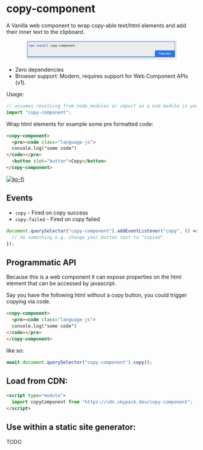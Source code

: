 # copy-component

A Vanilla web component to wrap copy-able text/html elements and add their inner text to the clipboard.

<div align="center">
  <a href="https://griffa.dev/demos/copy-component/">
    <img src="https://raw.githubusercontent.com/Georgegriff/copy-component/main/copy-component.png?raw=true" width="400" height="52" alt="Screenshot of the copy component">
  </a>
</div>

- Zero dependencies
- Browser support: Modern, requires support for Web Component APIs (v1).

Usage:

```js
// assumes resolving from node_modules or import as a esm module in your html.
import "copy-component";
```

Wrap html elements for example some pre formatted code:

```html
<copy-component>
  <pre><code class="language-js">
  console.log("some code")
</code></pre>
  <button slot="button">Copy</button>
</copy-component>
```

[![ko-fi](https://www.ko-fi.com/img/githubbutton_sm.svg)](https://ko-fi.com/G2G221OBA)

## Events

- `copy` - Fired on copy success
- `copy-failed` - Fired on copy failed

```js
document.querySelector("copy-component").addEventListener("copy", () => {
  // do something e.g. change your button text to "Copied"
});
```

## Programmatic API

Because this is a web component it can expose properties on the html element that can be accessed by javascript.

Say you have the following html without a copy button, you could trigger copying via code.

```html
<copy-component>
  <pre><code class="language-js">
  console.log("some code")
</code></pre>
</copy-component>
```

like so:

```js
await document.querySelector("copy-component").copy();
```

## Load from CDN:

```html
<script type="module">
  import copyComponent from "https://cdn.skypack.dev/copy-component";
</script>
```

## Use within a static site generator:

TODO
